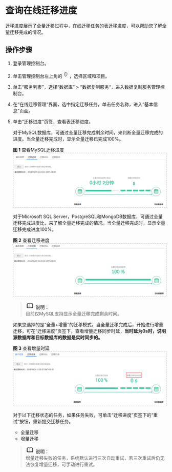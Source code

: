 # 查询在线迁移进度<a name="drs_02_0005"></a>

迁移进度展示了全量迁移过程中，在线迁移任务的表迁移进度，可以帮助您了解全量迁移完成的情况。

## 操作步骤<a name="section59386647165940"></a>

1.  登录管理控制台。
2.  单击管理控制台左上角的![](figures/icon-region.png)，选择区域和项目。
3.  单击“服务列表”，选择“数据库“  \>  “数据复制服务“，进入数据复制服务管理控制台。
4.  在“在线迁移管理“界面，选中指定迁移任务，单击任务名称，进入“基本信息”页面。
5.  单击“迁移进度“页签，查看表迁移进度。

    对于MySQL数据库，可通过全量迁移完成剩余时间，来判断全量迁移完成的进度。当全量迁移完成时，显示全量迁移已完成100%。

    **图 1**  查看MySQL迁移进度<a name="fig64931015427"></a>  
    ![](figures/查看MySQL迁移进度.png "查看MySQL迁移进度")

    对于Microsoft SQL Server，PostgreSQL和MongoDB数据库，可通过全量迁移完成进度比，来了解全量迁移完成的情况。当全量迁移完成时，显示全量迁移完成进度100%。

    **图 2**  查看迁移进度<a name="fig1010633922316"></a>  
    ![](figures/查看迁移进度.png "查看迁移进度")

    >![](public_sys-resources/icon-note.gif) **说明：**   
    >目前仅MySQL支持显示全量迁移完成剩余时间。  

    如果您选择的是“全量+增量”的迁移模式，当全量迁移完成后，开始进行增量迁移，可在“迁移进度”页签下，查看增量迁移同步时延，**当时延为0s时，说明源数据库和目标数据库的数据是实时同步的。**

    **图 3**  查看增量时延<a name="fig1649312120428"></a>  
    ![](figures/查看增量时延.png "查看增量时延")

    对于以下迁移状态的任务，如果任务失败，可单击“迁移进度”页签下的“重试“按钮，重新提交迁移任务。

    -   全量迁移
    -   增量迁移

    >![](public_sys-resources/icon-note.gif) **说明：**   
    >增量迁移失败的任务，系统默认进行三次自动重试，若三次重试后仍无法恢复增量迁移，可手动进行重试。  


